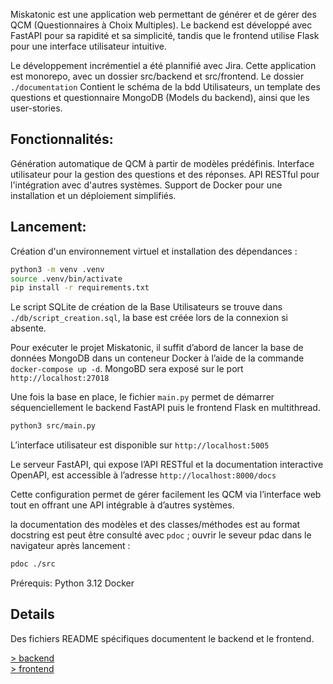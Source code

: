 Miskatonic est une application web permettant de générer et de gérer des QCM (Questionnaires à Choix Multiples). Le backend est développé avec FastAPI pour sa rapidité et sa simplicité,
tandis que le frontend utilise Flask pour une interface utilisateur intuitive.

Le développement incrémentiel a été plannifié avec Jira. Cette application est monorepo, avec un dossier src/backend et src/frontend.
Le dossier `./documentation` Contient le schéma de la bdd Utilisateurs, un template des questions et questionnaire MongoDB (Models du backend), ainsi que les user-stories.

## Fonctionnalités:

Génération automatique de QCM à partir de modèles prédéfinis.
Interface utilisateur pour la gestion des questions et des réponses.
API RESTful pour l'intégration avec d'autres systèmes.
Support de Docker pour une installation et un déploiement simplifiés.

## Lancement:

Création d'un environnement virtuel et installation des dépendances :

```bash
python3 -m venv .venv
source .venv/bin/activate
pip install -r requirements.txt
```

Le script SQLite de création de la Base Utilisateurs se trouve dans `./db/script_creation.sql`, la base est créée lors de la connexion si absente.

Pour exécuter le projet Miskatonic, il suffit d’abord de lancer la base de données MongoDB dans un conteneur Docker à l’aide de la commande `docker-compose up -d`. MongoBD sera exposé sur le port `http://localhost:27018`

Une fois la base en place, le fichier `main.py` permet de démarrer séquenciellement le backend FastAPI puis le frontend Flask en multithread.

```bash
python3 src/main.py
```

L’interface utilisateur est disponible sur `http://localhost:5005`

Le serveur FastAPI, qui expose l’API RESTful et la documentation interactive OpenAPI, est accessible à l’adresse `http://localhost:8000/docs`

Cette configuration permet de gérer facilement les QCM via l’interface web tout en offrant une API intégrable à d’autres systèmes.

la documentation des modèles et des classes/méthodes est au format docstring est peut être consulté avec `pdoc` ; ouvrir le seveur pdac dans le navigateur après lancement :

```bash
pdoc ./src
```

Prérequis:
Python 3.12
Docker

## Details

Des fichiers README spécifiques documentent le backend et le frontend.

[> backend](./src/backend/readme.backend.md)  
[> frontend](./src/frontend/readme.frontend.md)
